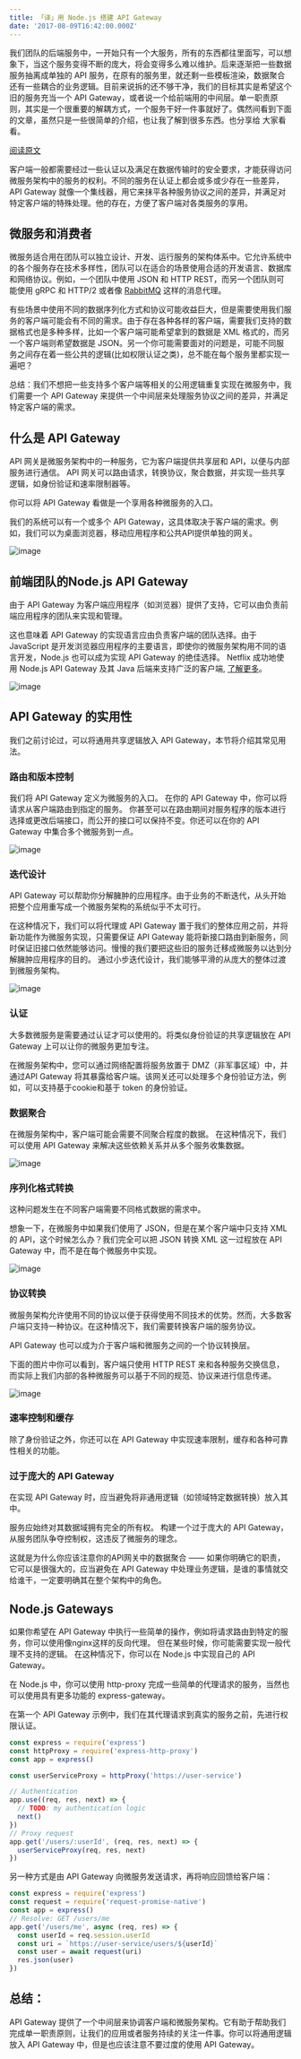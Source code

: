 ```yaml
---
title: 「译」用 Node.js 搭建 API Gateway
date: '2017-08-09T16:42:00.000Z'
---
```


我们团队的后端服务中，一开始只有一个大服务，所有的东西都往里面写，可以想象下，当这个服务变得不断的庞大，将会变得多么难以维护。后来逐渐把一些数据服务抽离成单独的 API 服务，在原有的服务里，就还剩一些模板渲染，数据聚合还有一些耦合的业务逻辑。目前来说拆的还不够干净，我们的目标其实是希望这个旧的服务充当一个 API Gateway，或者说一个给前端用的中间层。单一职责原则，其实是一个很重要的解耦方式，一个服务干好一件事就好了。偶然间看到下面的文章，虽然只是一些很简单的介绍，也让我了解到很多东西。也分享给 大家看看。

[阅读原文](https://blog.risingstack.com/building-an-api-gateway-using-nodejs/?utm_source=RisingStack+Engineering&utm_campaign=cf6ea5b2e0-EMAIL_CAMPAIGN_2017_08_03&utm_medium=email&utm_term=0_02a6a69990-cf6ea5b2e0-475054665)

客户端一般都需要经过一些认证以及满足在数据传输时的安全要求，才能获得访问微服务架构中的服务的权利。不同的服务在认证上都会或多或少存在一些差异，API Gateway 就像一个集线器，用它来抹平各种服务协议之间的差异，并满足对特定客户端的特殊处理。他的存在，方便了客户端对各类服务的享用。

## 微服务和消费者

微服务适合用在团队可以独立设计、开发、运行服务的架构体系中。它允许系统中的各个服务存在技术多样性，团队可以在适合的场景使用合适的开发语言、数据库和网络协议。例如，一个团队中使用 JSON 和 HTTP REST，而另一个团队则可能使用 gRPC 和 HTTP/2 或者像 [RabbitMQ](http://blog.csdn.net/anzhsoft/article/details/19563091) 这样的消息代理。

有些场景中使用不同的数据序列化方式和协议可能收益巨大，但是需要使用我们服务的客户端可能会有不同的需求。由于存在各种各样的客户端，需要我们支持的数据格式也是多种多样，比如一个客户端可能希望拿到的数据是 XML 格式的，而另一个客户端则希望数据是 JSON。另一个你可能需要面对的问题是，可能不同服务之间存在着一些公共的逻辑(比如权限认证之类)，总不能在每个服务里都实现一遍吧？

总结：我们不想把一些支持多个客户端等相关的公用逻辑重复实现在微服务中，我们需要一个 API Gateway 来提供一个中间层来处理服务协议之间的差异，并满足特定客户端的需求。

## 什么是 API Gateway

API 网关是微服务架构中的一种服务，它为客户端提供共享层和 API，以便与内部服务进行通信。 API 网关可以路由请求，转换协议，聚合数据，并实现一些共享逻辑，如身份验证和速率限制器等。

你可以将 API Gateway 看做是一个享用各种微服务的入口。

我们的系统可以有一个或多个 API Gateway，这具体取决于客户端的需求。例如，我们可以为桌面浏览器，移动应用程序和公共API提供单独的网关。

![image](https://user-images.githubusercontent.com/10726701/29126700-ad9c5a62-7d51-11e7-9596-5553ab6d5564.png)


## 前端团队的Node.js API Gateway

由于 API Gateway 为客户端应用程序（如浏览器）提供了支持，它可以由负责前端应用程序的团队来实现和管理。

这也意味着 API Gateway 的实现语言应由负责客户端的团队选择。由于 JavaScript 是开发浏览器应用程序的主要语言，即使你的微服务架构用不同的语言开发，Node.js 也可以成为实现 API Gateway 的绝佳选择。
Netflix 成功地使用 Node.js API Gateway 及其 Java 后端来支持广泛的客户端, [了解更多](https://www.infoq.com/news/2017/06/paved-paas-netflix)。

![image](https://user-images.githubusercontent.com/10726701/29126733-c142ea4a-7d51-11e7-81a7-4ea0c09d9137.png)


## API Gateway 的实用性

我们之前讨论过，可以将通用共享逻辑放入 API Gateway，本节将介绍其常见用法。

### 路由和版本控制

我们将 API Gateway 定义为微服务的入口。 在你的 API Gateway 中，你可以将请求从客户端路由到指定的服务。 你甚至可以在路由期间对服务程序的版本进行选择或更改后端接口，而公开的接口可以保持不变。你还可以在你的 API Gateway 中集合多个微服务到一点。

![image](https://user-images.githubusercontent.com/10726701/29126877-1c80a168-7d52-11e7-833a-9f8f7f9cda96.png)


### 迭代设计

API Gateway 可以帮助你分解臃肿的应用程序。由于业务的不断迭代，从头开始把整个应用重写成一个微服务架构的系统似乎不太可行。

在这种情况下，我们可以将代理或 API Gateway 置于我们的整体应用之前，并将新功能作为微服务实现，只需要保证 API Gateway 能将新接口路由到新服务，同时保证旧接口依然能够访问。慢慢的我们要把这些旧的服务迁移成微服务以达到分解臃肿应用程序的目的。
通过小步迭代设计，我们能够平滑的从庞大的整体过渡到微服务架构。

![image](https://user-images.githubusercontent.com/10726701/29127001-60dfaf84-7d52-11e7-897a-3a79a6afdb77.png)


### 认证

大多数微服务是需要通过认证才可以使用的。将类似身份验证的共享逻辑放在 API Gateway 上可以让你的微服务更加专注。

在微服务架构中，您可以通过网络配置将服务放置于 DMZ（非军事区域）中，并通过API Gateway 将其暴露给客户端。该网关还可以处理多个身份验证方法，例如，可以支持基于cookie和基于 token 的身份验证。

### 数据聚合

在微服务架构中，客户端可能会需要不同聚合程度的数据。 在这种情况下，我们可以使用 API Gateway 来解决这些依赖关系并从多个服务收集数据。

![image](https://user-images.githubusercontent.com/10726701/29127015-6d2a8d04-7d52-11e7-99e5-1688eedf9154.png)


### 序列化格式转换

这种问题发生在不同客户端需要不同格式数据的需求中。

想象一下，在微服务中如果我们使用了 JSON，但是在某个客户端中只支持 XML 的 API，这个时候怎么办？我们完全可以把 JSON 转换 XML 这一过程放在 API Gateway 中，而不是在每个微服务中实现。

![image](https://user-images.githubusercontent.com/10726701/29127033-7b15bf06-7d52-11e7-819f-95c18e4eafa5.png)


### 协议转换

微服务架构允许使用不同的协议以便于获得使用不同技术的优势。然而，大多数客户端只支持一种协议。在这种情况下，我们需要转换客户端的服务协议。

API Gateway 也可以成为介于客户端和微服务之间的一个协议转换层。

下面的图片中你可以看到，客户端只使用 HTTP REST 来和各种服务交换信息，而实际上我们内部的各种微服务可以基于不同的规范、协议来进行信息传递。

![image](https://user-images.githubusercontent.com/10726701/29127043-837b7186-7d52-11e7-85d3-a01b1723293c.png)


### 速率控制和缓存

除了身份验证之外，你还可以在 API Gateway 中实现速率限制，缓存和各种可靠性相关的功能。

### 过于庞大的 API Gateway

在实现 API Gateway 时，应当避免将非通用逻辑（如领域特定数据转换）放入其中。

服务应始终对其数据域拥有完全的所有权。 构建一个过于庞大的 API Gateway，从服务团队争夺控制权，这违反了微服务的理念。

这就是为什么你应该注意你的API网关中的数据聚合 —— 如果你明确它的职责，它可以是很强大的，应当避免在 API Gateway 中处理业务逻辑，是谁的事情就交给谁干，一定要明确其在整个架构中的角色。

## Node.js Gateways

如果你希望在 API Gateway 中执行一些简单的操作，例如将请求路由到特定的服务，你可以使用像nginx这样的反向代理。 但在某些时候，你可能需要实现一般代理不支持的逻辑。 在这种情况下，你可以在 Node.js 中实现自己的 API Gateway。

在 Node.js 中，你可以使用 http-proxy 完成一些简单的代理请求的服务，当然也可以使用具有更多功能的 express-gateway。

在第一个 API Gateway 示例中，我们在其代理请求到真实的服务之前，先进行权限认证。

```JavaScript
const express = require('express')
const httpProxy = require('express-http-proxy')
const app = express()

const userServiceProxy = httpProxy('https://user-service')

// Authentication
app.use((req, res, next) => {
  // TODO: my authentication logic
  next()
})
// Proxy request
app.get('/users/:userId', (req, res, next) => {
  userServiceProxy(req, res, next)
})
```
另一种方式是由 API Gateway 向微服务发送请求，再将响应回馈给客户端：

```JavaScript
const express = require('express')
const request = require('request-promise-native')
const app = express()
// Resolve: GET /users/me
app.get('/users/me', async (req, res) => {
  const userId = req.session.userId
  const uri = `https://user-service/users/${userId}`
  const user = await request(uri)
  res.json(user)
})
```

## 总结：
API Gateway 提供了一个中间层来协调客户端和微服务架构。它有助于帮助我们完成单一职责原则，让我们的应用或者服务持续的关注一件事。你可以将通用逻辑放入 API Gateway 中，但是也应该注意不要过度的使用 API Gateway。

